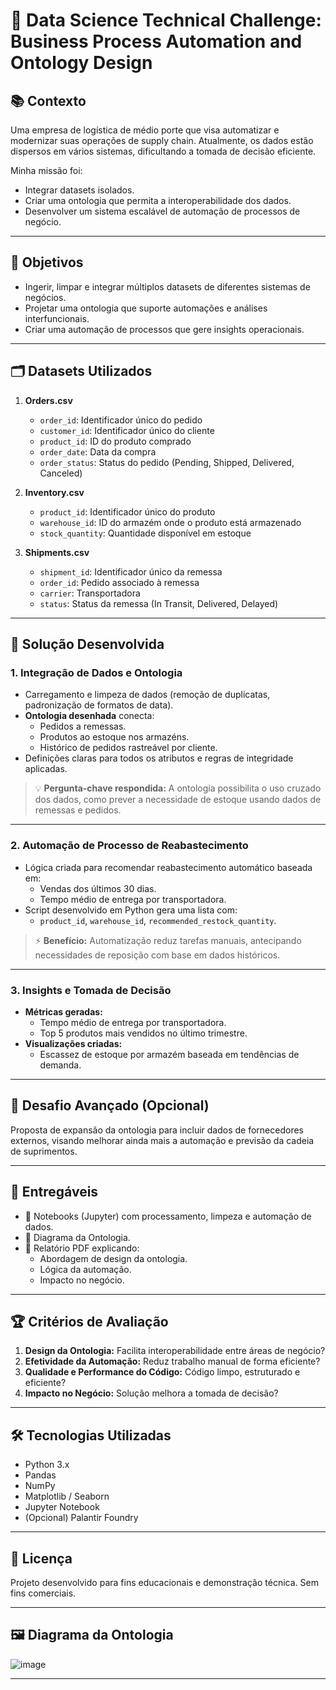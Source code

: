 # 🚛 Data Science Technical Challenge: Business Process Automation and Ontology Design

## 📚 Contexto

Uma empresa de logística de médio porte que visa automatizar e modernizar suas operações de supply chain. Atualmente, os dados estão dispersos em vários sistemas, dificultando a tomada de decisão eficiente.

Minha missão foi:

- Integrar datasets isolados.
- Criar uma ontologia que permita a interoperabilidade dos dados.
- Desenvolver um sistema escalável de automação de processos de negócio.

---

## 🎯 Objetivos

- Ingerir, limpar e integrar múltiplos datasets de diferentes sistemas de negócios.
- Projetar uma ontologia que suporte automações e análises interfuncionais.
- Criar uma automação de processos que gere insights operacionais.

---

## 🗂️ Datasets Utilizados

1. **Orders.csv**
   - `order_id`: Identificador único do pedido
   - `customer_id`: Identificador único do cliente
   - `product_id`: ID do produto comprado
   - `order_date`: Data da compra
   - `order_status`: Status do pedido (Pending, Shipped, Delivered, Canceled)

2. **Inventory.csv**
   - `product_id`: Identificador único do produto
   - `warehouse_id`: ID do armazém onde o produto está armazenado
   - `stock_quantity`: Quantidade disponível em estoque

3. **Shipments.csv**
   - `shipment_id`: Identificador único da remessa
   - `order_id`: Pedido associado à remessa
   - `carrier`: Transportadora
   - `status`: Status da remessa (In Transit, Delivered, Delayed)

---

## 🔧 Solução Desenvolvida

### 1. Integração de Dados e Ontologia

- Carregamento e limpeza de dados (remoção de duplicatas, padronização de formatos de data).
- **Ontologia desenhada** conecta:
  - Pedidos a remessas.
  - Produtos ao estoque nos armazéns.
  - Histórico de pedidos rastreável por cliente.
- Definições claras para todos os atributos e regras de integridade aplicadas.

> 💡 **Pergunta-chave respondida:** A ontologia possibilita o uso cruzado dos dados, como prever a necessidade de estoque usando dados de remessas e pedidos.

---

### 2. Automação de Processo de Reabastecimento

- Lógica criada para recomendar reabastecimento automático baseada em:
  - Vendas dos últimos 30 dias.
  - Tempo médio de entrega por transportadora.
- Script desenvolvido em Python gera uma lista com:
  - `product_id`, `warehouse_id`, `recommended_restock_quantity`.

> ⚡ **Benefício:** Automatização reduz tarefas manuais, antecipando necessidades de reposição com base em dados históricos.

---

### 3. Insights e Tomada de Decisão

- **Métricas geradas:**
  - Tempo médio de entrega por transportadora.
  - Top 5 produtos mais vendidos no último trimestre.
- **Visualizações criadas:**
  - Escassez de estoque por armazém baseada em tendências de demanda.

---

## 🧠 Desafio Avançado (Opcional)

Proposta de expansão da ontologia para incluir dados de fornecedores externos, visando melhorar ainda mais a automação e previsão da cadeia de suprimentos.

---

## 📂 Entregáveis

- 📓 Notebooks (Jupyter) com processamento, limpeza e automação de dados.
- 🧩 Diagrama da Ontologia.
- 📝 Relatório PDF explicando:
  - Abordagem de design da ontologia.
  - Lógica da automação.
  - Impacto no negócio.

---

## 🏆 Critérios de Avaliação

1. **Design da Ontologia:** Facilita interoperabilidade entre áreas de negócio?
2. **Efetividade da Automação:** Reduz trabalho manual de forma eficiente?
3. **Qualidade e Performance do Código:** Código limpo, estruturado e eficiente?
4. **Impacto no Negócio:** Solução melhora a tomada de decisão?

---

## 🛠️ Tecnologias Utilizadas

- Python 3.x
- Pandas
- NumPy
- Matplotlib / Seaborn
- Jupyter Notebook
- (Opcional) Palantir Foundry

---

## 📎 Licença

Projeto desenvolvido para fins educacionais e demonstração técnica. Sem fins comerciais.

---

## 🖼️ Diagrama da Ontologia

![image](https://github.com/user-attachments/assets/14b7a244-9e08-4391-8cd3-96d0e37d81ee)


---

